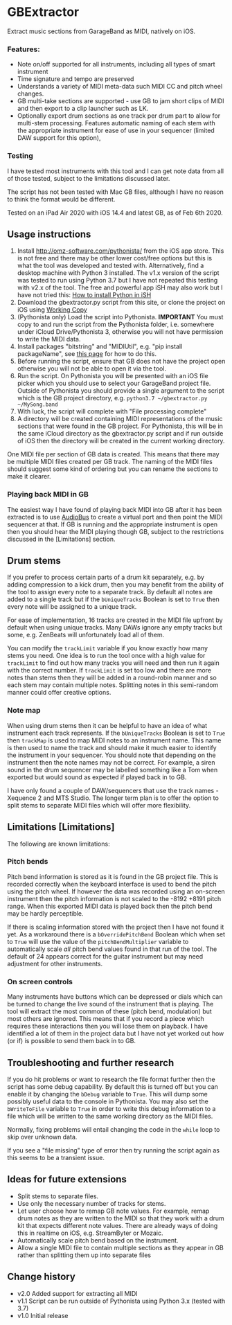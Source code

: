 # GBExtractor

Extract music sections from GarageBand as MIDI, natively on iOS.

### Features:
* Note on/off supported for all instruments, including all types of smart instrument
* Time signature and tempo are preserved
* Understands a variety of MIDI meta-data such MIDI CC and pitch wheel changes.
* GB multi-take sections are supported - use GB to jam short clips of MIDI and then export to a clip launcher such as LK.
* Optionally export drum sections as one track per drum part to allow for multi-stem processing.  Features automatic naming of each stem with the appropriate instrument for ease of use in your sequencer (limited DAW support for this option),

### Testing
I have tested most instruments with this tool and I can get note data from all of those tested, subject to the limitations discussed later.

The script has not been tested with Mac GB files, although I have no reason to think the format would be different.

Tested on an iPad Air 2020 with iOS 14.4 and latest GB, as of Feb 6th 2020.

## Usage instructions

1. Install http://omz-software.com/pythonista/ from the iOS app store.  This is not free and there may be other lower cost/free options but this is what the tool was developed and tested with.  Alternatively, find a desktop machine with Python 3 installed.  The v1.x version of the script was tested to run using Python 3.7 but I have not repeated this testing with v2.x of the tool. The free and powerful app iSH may also work but I have not tried this: [How to install Python in iSH](https://www.reddit.com/r/ish/comments/jjq8nc/how_to_install_apk_and_python/)
1. Download the gbextractor.py script from this site, or clone the project on iOS using [Working Copy](https://workingcopyapp.com)
1. (Pythonista only) Load the script into Pythonista. **IMPORTANT** You must copy to and run the script from the Pythonista folder, i.e. somewhere under iCloud Drive/Pythonista 3, otherwise you will not have permission to write the MIDI data.
1. Install packages "bitstring" and "MIDIUtil", e.g. "pip install packageName", see [this page](https://github.com/ywangd/stash) for how to do this.
1. Before running the script, ensure that GB does not have the project open otherwise you will not be able to open it via the tool.
1. Run the script.  On Pythonista you will be presented with an iOS file picker which you should use to select your GarageBand project file.  Outside of Pythonista you should provide a single argument to the script which is the GB project directory, e.g. ```python3.7 ~/gbextractor.py ~/MySong.band```
1. With luck, the script will complete with "File processing complete"
1. A directory will be created containing MIDI representations of the music sections that were found in the GB project.  For Pythonista, this will be in the same iCloud directory as the gbextractor.py script and if run outside of iOS then the directory will be created in the current working directory.

One MIDI file per section of GB data is created.  This means that there may be multiple MIDI files created per GB track.  The naming of the MIDI files should suggest some kind of ordering but you can rename the sections to make it clearer.

### Playing back MIDI in GB
The easiest way I have found of playing back MIDI into GB after it has been extracted is to use [AudioBus](https://audiob.us) to create a virtual port and then point the MIDI sequencer at that.  If GB is running and the appropriate instrument is open then you should hear the MIDI playing though GB, subject to the restrictions discussed in the [Limitations] section.

## Drum stems
If you prefer to process certain parts of a drum kit separately, e.g. by adding compression to a kick drum, then you may benefit from the ability of the tool to assign every note to a separate track.  By default all notes are added to a single track but if the `bUniqueTracks` Boolean is set to `True` then every note will be assigned to a unique track.

For ease of implementation, 16 tracks are created in the MIDI file upfront by default when using unique tracks.  Many DAWs ignore any empty tracks but some, e.g. ZenBeats will unfortunately load all of them.

You can modify the `trackLimit` variable if you know exactly how many stems you need.  One idea is to run the tool once with a high value for `trackLimit` to find out how many tracks you will need and then run it again with the correct number.  If `trackLimit` is set too low and there are more notes than stems then they will be added in a round-robin manner and so each stem may contain multiple notes.  Splitting notes in this semi-random manner could offer creative options.

### Note map
When using drum stems then it can be helpful to have an idea of what instrument each track represents.  If the `bUniqueTracks` Boolean is set to `True` then `trackMap` is used to map MIDI notes to an instrument name.  This name is then used to name the track and should make it much easier to identify the instrument in your sequencer.  You should note that depending on the instrument then the note names may not be correct.  For example, a siren sound in the drum sequencer may be labelled something like a Tom when exported but would sound as expected if played back in to GB.

I have only found a couple of DAW/sequencers that use the track names - Xequence 2 and MTS Studio.  The longer term plan is to offer the option to split stems to separate MIDI files which will offer more flexibility.
 
## Limitations [Limitations]
The following are known limitations:

### Pitch bends
Pitch bend information is stored as it is found in the GB project file.  This is recorded correctly when the keyboard interface is used to bend the pitch using the pitch wheel.  If however the data was recorded using an on-screen instrument then the pitch information is not scaled to the -8192 +8191 pitch range.  When this exported MIDI data is played back then the pitch bend may be hardly perceptible.

If there is scaling information stored with the project then I have not found it yet.  As a workaround there is a `bOverridePitchBend` Boolean which when set to `True` will use the value of the `pitchBendMultiplier` variable to automatically scale *all* pitch bend values found in that run of the tool.  The default of 24 appears correct for the guitar instrument but may need adjustment for other instruments.

### On screen controls
Many instruments have buttons which can be depressed or dials which can be turned to change the live sound of the instrument that is playing.  The tool will extract the most common of these (pitch bend, modulation) but most others are ignored.  This means that if you record a piece which requires these interactions then you will lose them on playback.  I have identified a lot of them in the project data but I have not yet worked out how (or if) is possible to send them back in to GB.

## Troubleshooting and further research
If you do hit problems or want to research the file format further then the script has some debug capability.  By default this is turned off but you can enable it by changing the `bDebug` variable to `True`.  This will dump some possibly useful data to the console in Pythonista.  You may also set the `bWriteToFile` variable to `True` in order to write this debug information to a file which will be written to the same working directory as the MIDI files.

Normally, fixing problems will entail changing the code in the `while` loop to skip over unknown data.

If you see a "file missing" type of error then try running the script again as this seems to be a transient issue.

## Ideas for future extensions
* Split stems to separate files.
* Use only the necessary number of tracks for stems.
* Let user choose how to remap GB note values.  For example, remap drum notes as they are written to the MIDI so that they work with a drum kit that expects different note values.  There are already ways of doing this in realtime on iOS, e.g. StreamByter or Mozaic.
* Automatically scale pitch bend based on the instrument.
* Allow a single MIDI file to contain multiple sections as they appear in GB rather than splitting them up into separate files

## Change history

* v2.0 Added support for extracting all MIDI
* v1.1 Script can be run outside of Pythonista using Python 3.x (tested with 3.7)
* v1.0 Initial release

